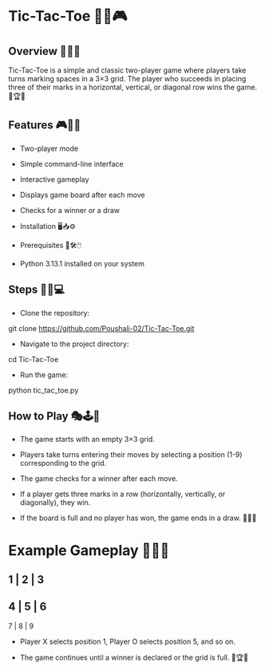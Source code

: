 # Tic-Tac-Toe 🎲🎯🎮

## Overview 🎉✨🔥

Tic-Tac-Toe is a simple and classic two-player game where players take turns marking spaces in a 3×3 grid. The player who succeeds in placing three of their marks in a horizontal, vertical, or diagonal row wins the game. 🎯🏆🥳

## Features 🎮🔹✅

- Two-player mode

- Simple command-line interface

- Interactive gameplay

- Displays game board after each move

- Checks for a winner or a draw

- Installation 🖥️📥⚙️

- Prerequisites 🐍🛠️🖱️

- Python 3.13.1 installed on your system

## Steps 🚀📌💻

- Clone the repository:

git clone https://github.com/Poushali-02/Tic-Tac-Toe.git

- Navigate to the project directory:

cd Tic-Tac-Toe

- Run the game:

python tic_tac_toe.py

## How to Play 🎭🕹️📜

- The game starts with an empty 3×3 grid.

- Players take turns entering their moves by selecting a position (1-9) corresponding to the grid.

- The game checks for a winner after each move.

- If a player gets three marks in a row (horizontally, vertically, or diagonally), they win.

- If the board is full and no player has won, the game ends in a draw. 🎲🤝🏁

# Example Gameplay 📝🎨🎲

 1 | 2 | 3
 ---------
 4 | 5 | 6
 ---------
 7 | 8 | 9

- Player X selects position 1, Player O selects position 5, and so on.

- The game continues until a winner is declared or the grid is full. 🎯🏆📢

